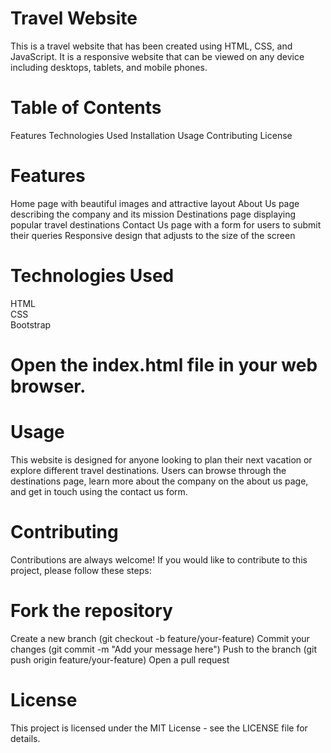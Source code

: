 # Travel Website
This is a travel website that has been created using HTML, CSS, and JavaScript. It is a responsive website that can be viewed on any device including desktops, tablets, and mobile phones.

# Table of Contents
Features
Technologies Used
Installation
Usage
Contributing
License
# Features
Home page with beautiful images and attractive layout
About Us page describing the company and its mission
Destinations page displaying popular travel destinations
Contact Us page with a form for users to submit their queries
Responsive design that adjusts to the size of the screen
# Technologies Used
HTML <br>
CSS <br>
Bootstrap

# Open the index.html file in your web browser.
# Usage
This website is designed for anyone looking to plan their next vacation or explore different travel destinations. Users can browse through the destinations page, learn more about the company on the about us page, and get in touch using the contact us form.

# Contributing
Contributions are always welcome! If you would like to contribute to this project, please follow these steps:

# Fork the repository
Create a new branch (git checkout -b feature/your-feature)
Commit your changes (git commit -m "Add your message here")
Push to the branch (git push origin feature/your-feature)
Open a pull request
# License
This project is licensed under the MIT License - see the LICENSE file for details.
